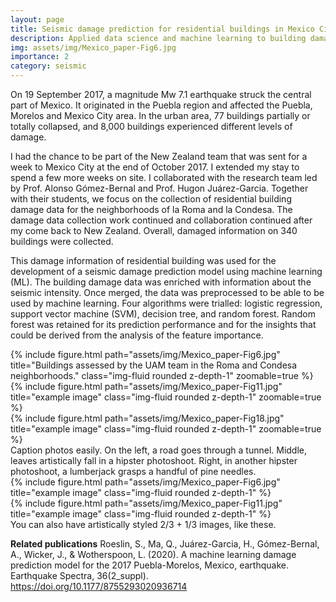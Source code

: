 ```yaml
---
layout: page
title: Seismic damage prediction for residential buildings in Mexico City
description: Applied data science and machine learning to building damage data collected following the 2017 Puebla earthquake
img: assets/img/Mexico_paper-Fig6.jpg
importance: 2
category: seismic
---
```


On 19 September 2017, a magnitude Mw 7.1 earthquake struck the central part of Mexico. It originated in the Puebla region and affected the Puebla, Morelos and Mexico City area. In the urban area, 77 buildings partially or totally collapsed, and 8,000 buildings experienced different levels of damage.

I had the chance to be part of the New Zealand team that was sent for a week to Mexico City at the end of October 2017. I extended my stay to spend a few more weeks on site. I collaborated with the research team led by Prof. Alonso Gómez-Bernal and Prof. Hugon Juárez-Garcia. Together with their students, we focus on the collection of residential building damage data for the neighborhoods of la Roma and la Condesa. The damage data collection work continued and collaboration continued after my come back to New Zealand. Overall, damaged information on 340 buildings were collected.

This damage information of residential building was used for the development of a seismic damage prediction model using machine learning (ML). The building damage data was enriched with information about the seismic intensity. Once merged, the data was preprocessed to be able to be used by machine learning. Four algorithms were trialled: logistic regression, support vector machine (SVM), decision tree, and random forest. Random forest was retained for its prediction performance and for the insights that could be derived from the analysis of the feature importance.

<div class="row">
    <div class="col-sm mt-3 mt-md-0">
        {% include figure.html path="assets/img/Mexico_paper-Fig6.jpg" title="Buildings assessed by the UAM team in the Roma and Condesa neighborhoods." class="img-fluid rounded z-depth-1" zoomable=true %}
    </div>
    <div class="col-sm mt-3 mt-md-0">
        {% include figure.html path="assets/img/Mexico_paper-Fig11.jpg" title="example image" class="img-fluid rounded z-depth-1" zoomable=true %}
    </div>
    <div class="col-sm mt-3 mt-md-0">
        {% include figure.html path="assets/img/Mexico_paper-Fig18.jpg" title="example image" class="img-fluid rounded z-depth-1" zoomable=true %}
    </div>
</div>
<div class="caption">
    Caption photos easily. On the left, a road goes through a tunnel. Middle, leaves artistically fall in a hipster photoshoot. Right, in another hipster photoshoot, a lumberjack grasps a handful of pine needles.
</div>


<div class="row justify-content-sm-center">
    <div class="col-sm-8 mt-3 mt-md-0">
        {% include figure.html path="assets/img/Mexico_paper-Fig6.jpg" title="example image" class="img-fluid rounded z-depth-1" %}
    </div>
    <div class="col-sm-4 mt-3 mt-md-0">
        {% include figure.html path="assets/img/Mexico_paper-Fig11.jpg" title="example image" class="img-fluid rounded z-depth-1" %}
    </div>
</div>
<div class="caption">
    You can also have artistically styled 2/3 + 1/3 images, like these.
</div>


**Related publications**
Roeslin, S., Ma, Q., Juárez-Garcia, H., Gómez-Bernal, A., Wicker, J., & Wotherspoon, L. (2020). A machine learning damage prediction model for the 2017 Puebla-Morelos, Mexico, earthquake. Earthquake Spectra, 36(2_suppl). https://doi.org/10.1177/8755293020936714
